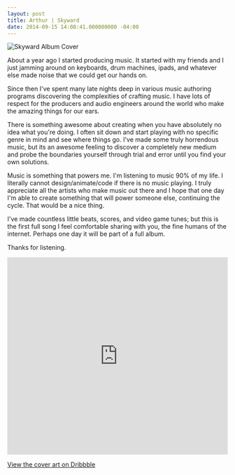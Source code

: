 ```yaml
---
layout: post
title: Arthur | Skyward
date: 2014-09-15 14:08:41.000000000 -04:00
---
```

![Skyward Album Cover](https://dl.dropboxusercontent.com/u/255297/portfolio/ghost/images/2014/Sep/arthurSkywardShare.jpg)

About a year ago I started producing music. It started with my friends and I just jamming around on keyboards, drum machines, ipads, and whatever else made noise that we could get our hands on.

Since then I've spent many late nights deep in various music authoring programs discovering the complexities of crafting music.
I have lots of respect for the producers and audio engineers around the world who make the amazing things for our ears.

There is something awesome about creating when you have absolutely no idea what you're doing. I often sit down and start playing with no specific genre in mind and see where things go. I've made some truly horrendous music, but its an awesome feeling to discover a completely new medium and probe the boundaries yourself through trial and error until you find your own solutions.

Music is something that powers me. I'm listening to music 90% of my life. I literally cannot design/animate/code if there is no music playing. I truly appreciate all the artists who make music out there and I hope that one day I'm able to create something that will power someone else, continuing the cycle. That would be a nice thing.

I've made countless little beats, scores, and video game tunes; but this is the first full song I feel comfortable sharing with you, the fine humans of the internet. Perhaps one day it will be part of a full album.

Thanks for listening.

<iframe width="100%" height="450" scrolling="no" frameborder="no" src="https://w.soundcloud.com/player/?url=https%3A//api.soundcloud.com/tracks/167842577&amp;auto_play=false&amp;hide_related=false&amp;show_comments=true&amp;show_user=true&amp;show_reposts=false&amp;visual=true"></iframe>

[View the cover art on Dribbble](https://dribbble.com/shots/1726563-Arthur-Skyward)
